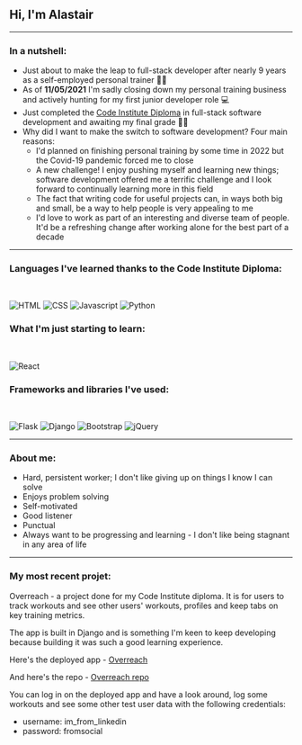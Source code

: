 ## Hi, I'm Alastair

<hr>

### In a nutshell:

- Just about to make the leap to full-stack developer after nearly 9 years as a self-employed personal trainer 🏋🏼
- As of **11/05/2021** I'm sadly closing down my personal training business and actively hunting for my first junior developer role 💻
- Just completed the [Code Institute Diploma](https://codeinstitute.net/full-stack-software-development-diploma/) in full-stack software development and awaiting my final grade 🤞🏼
- Why did I want to make the switch to software development? Four main reasons:
    * I'd planned on finishing personal training by some time in 2022 but the Covid-19 pandemic forced me to close
    * A new challenge! I enjoy pushing myself and learning new things; software development offered me a terrific challenge and I look forward to continually learning more in this field
    * The fact that writing code for useful projects can, in ways both big and small, be a way to help people is very appealing to me
    * I'd love to work as part of an interesting and diverse team of people. It'd be a refreshing change after working alone for the best part of a decade

<hr>

### Languages I've learned thanks to the Code Institute Diploma:

<br>

![HTML](https://img.shields.io/static/v1?label=HTML&message=5&color=E34F26&style=for-the-badge&logo=html5)
![CSS](https://img.shields.io/static/v1?label=CSS&message=3&color=1572B6&style=for-the-badge&logo=css3)
![Javascript](https://img.shields.io/static/v1?label=JavaScript&message=ES8&style=for-the-badge&color=F7DF1E&logo=JavaScript)
![Python](https://img.shields.io/static/v1?label=Python&style=for-the-badge&message=3&color=3776AB&logo=PYTHON)

### What I'm just starting to learn:

<br>

![React](https://img.shields.io/static/v1?label=React&style=for-the-badge&message=17.0&color=61dafb&logo=React)

### Frameworks and libraries I've used:

<br>

![Flask](https://img.shields.io/static/v1?label=Flask&style=for-the-badge&message=1.1.2&color=181717&logo=flask)
![Django](https://img.shields.io/static/v1?label=Django&style=for-the-badge&message=3.1.7&color=092E20&logo=django)
![Bootstrap](https://img.shields.io/static/v1?label=Bootstrap&style=for-the-badge&message=4.6&color=7952b3&logo=Bootstrap)
![jQuery](https://img.shields.io/static/v1?label=jQuery&style=for-the-badge&message=3.6&color=0769ad&logo=jQuery)

<hr>

### About me:

- Hard, persistent worker; I don't like giving up on things I know I can solve
- Enjoys problem solving
- Self-motivated
- Good listener
- Punctual
- Always want to be progressing and learning - I don't like being stagnant in any area of life

<hr>

### My most recent projet:

Overreach - a project done for my Code Institute diploma. It is for users to track workouts and see other users' workouts, profiles and keep tabs on key training metrics.

The app is built in Django and is something I'm keen to keep developing because building it was such a good learning experience.

Here's the deployed app - [Overreach](https://overreach.herokuapp.com/)

And here's the repo - [Overreach repo](https://github.com/allyporwal/overreach-django)

You can log in on the deployed app and have a look around, log some workouts and see some other test user data with the following credentials:

- username: im_from_linkedin
- password: fromsocial
